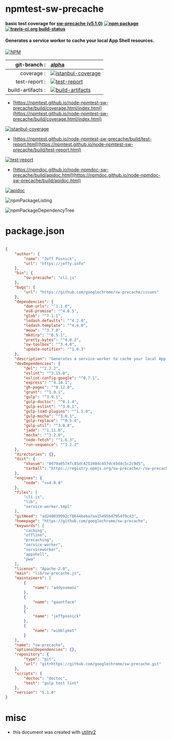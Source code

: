 # npmtest-sw-precache

#### basic test coverage for  [sw-precache (v5.1.0)](https://github.com/googlechrome/sw-precache)  [![npm package](https://img.shields.io/npm/v/npmtest-sw-precache.svg?style=flat-square)](https://www.npmjs.org/package/npmtest-sw-precache) [![travis-ci.org build-status](https://api.travis-ci.org/npmtest/node-npmtest-sw-precache.svg)](https://travis-ci.org/npmtest/node-npmtest-sw-precache)

#### Generates a service worker to cache your local App Shell resources.

[![NPM](https://nodei.co/npm/sw-precache.png?downloads=true&downloadRank=true&stars=true)](https://www.npmjs.com/package/sw-precache)

| git-branch : | [alpha](https://github.com/npmtest/node-npmtest-sw-precache/tree/alpha)|
|--:|:--|
| coverage : | [![istanbul-coverage](https://npmtest.github.io/node-npmtest-sw-precache/build/coverage.badge.svg)](https://npmtest.github.io/node-npmtest-sw-precache/build/coverage.html/index.html)|
| test-report : | [![test-report](https://npmtest.github.io/node-npmtest-sw-precache/build/test-report.badge.svg)](https://npmtest.github.io/node-npmtest-sw-precache/build/test-report.html)|
| build-artifacts : | [![build-artifacts](https://npmtest.github.io/node-npmtest-sw-precache/glyphicons_144_folder_open.png)](https://github.com/npmtest/node-npmtest-sw-precache/tree/gh-pages/build)|

- [https://npmtest.github.io/node-npmtest-sw-precache/build/coverage.html/index.html](https://npmtest.github.io/node-npmtest-sw-precache/build/coverage.html/index.html)

[![istanbul-coverage](https://npmtest.github.io/node-npmtest-sw-precache/build/screenCapture.buildCi.browser.%252Ftmp%252Fbuild%252Fcoverage.lib.html.png)](https://npmtest.github.io/node-npmtest-sw-precache/build/coverage.html/index.html)

- [https://npmtest.github.io/node-npmtest-sw-precache/build/test-report.html](https://npmtest.github.io/node-npmtest-sw-precache/build/test-report.html)

[![test-report](https://npmtest.github.io/node-npmtest-sw-precache/build/screenCapture.buildCi.browser.%252Ftmp%252Fbuild%252Ftest-report.html.png)](https://npmtest.github.io/node-npmtest-sw-precache/build/test-report.html)

- [https://npmdoc.github.io/node-npmdoc-sw-precache/build/apidoc.html](https://npmdoc.github.io/node-npmdoc-sw-precache/build/apidoc.html)

[![apidoc](https://npmdoc.github.io/node-npmdoc-sw-precache/build/screenCapture.buildCi.browser.%252Ftmp%252Fbuild%252Fapidoc.html.png)](https://npmdoc.github.io/node-npmdoc-sw-precache/build/apidoc.html)

![npmPackageListing](https://npmtest.github.io/node-npmtest-sw-precache/build/screenCapture.npmPackageListing.svg)

![npmPackageDependencyTree](https://npmtest.github.io/node-npmtest-sw-precache/build/screenCapture.npmPackageDependencyTree.svg)



# package.json

```json

{
    "author": {
        "name": "Jeff Posnick",
        "url": "https://jeffy.info"
    },
    "bin": {
        "sw-precache": "cli.js"
    },
    "bugs": {
        "url": "https://github.com/googlechrome/sw-precache/issues"
    },
    "dependencies": {
        "dom-urls": "^1.1.0",
        "es6-promise": "^4.0.5",
        "glob": "^7.1.1",
        "lodash.defaults": "^4.2.0",
        "lodash.template": "^4.4.0",
        "meow": "^3.7.0",
        "mkdirp": "^0.5.1",
        "pretty-bytes": "^4.0.2",
        "sw-toolbox": "^3.4.0",
        "update-notifier": "^1.0.3"
    },
    "description": "Generates a service worker to cache your local App Shell resources.",
    "devDependencies": {
        "del": "^2.2.2",
        "eslint": "^3.15.0",
        "eslint-config-google": "^0.7.1",
        "express": "^4.14.1",
        "gh-pages": "^0.12.0",
        "grunt": "^1.0.1",
        "gulp": "^3.9.1",
        "gulp-doctoc": "^0.1.4",
        "gulp-eslint": "^3.0.1",
        "gulp-load-plugins": "^1.5.0",
        "gulp-mocha": "^3.0.1",
        "gulp-replace": "^0.5.4",
        "gulp-util": "^3.0.8",
        "jade": "^1.11.0",
        "mocha": "^3.2.0",
        "node-fetch": "^1.6.3",
        "run-sequence": "^1.2.2"
    },
    "directories": {},
    "dist": {
        "shasum": "0d79a0574fc85dc425340dc457dc45d4c5c2c9d5",
        "tarball": "https://registry.npmjs.org/sw-precache/-/sw-precache-5.1.0.tgz"
    },
    "engines": {
        "node": ">=4.0.0"
    },
    "files": [
        "cli.js",
        "lib",
        "service-worker.tmpl"
    ],
    "gitHead": "ad248039992cf8644beba7aa15495b47954f9c43",
    "homepage": "https://github.com/googlechrome/sw-precache",
    "keywords": [
        "caching",
        "offline",
        "precaching",
        "service-worker",
        "serviceworker",
        "appshell",
        "pwa"
    ],
    "license": "Apache-2.0",
    "main": "lib/sw-precache.js",
    "maintainers": [
        {
            "name": "addyosmani"
        },
        {
            "name": "gauntface"
        },
        {
            "name": "jeffposnick"
        },
        {
            "name": "wibblymat"
        }
    ],
    "name": "sw-precache",
    "optionalDependencies": {},
    "repository": {
        "type": "git",
        "url": "git+https://github.com/googlechrome/sw-precache.git"
    },
    "scripts": {
        "doctoc": "doctoc",
        "test": "gulp test lint"
    },
    "version": "5.1.0"
}
```



# misc
- this document was created with [utility2](https://github.com/kaizhu256/node-utility2)
